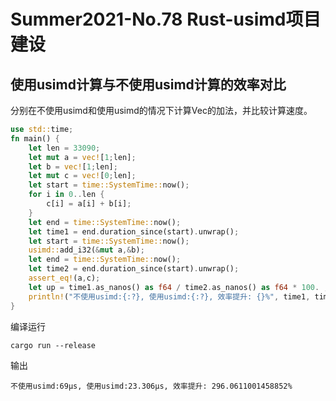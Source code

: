 # Summer2021-No.78 Rust-usimd项目建设

## 使用usimd计算与不使用usimd计算的效率对比
分别在不使用usimd和使用usimd的情况下计算Vec<i32>的加法，并比较计算速度。

```Rust
use std::time;
fn main() {
    let len = 33090;
    let mut a = vec![1;len];
    let b = vec![1;len];
    let mut c = vec![0;len];
    let start = time::SystemTime::now();
    for i in 0..len {
        c[i] = a[i] + b[i];
    }
    let end = time::SystemTime::now();
    let time1 = end.duration_since(start).unwrap();
    let start = time::SystemTime::now();
    usimd::add_i32(&mut a,&b);
    let end = time::SystemTime::now();
    let time2 = end.duration_since(start).unwrap();
    assert_eq!(a,c);
    let up = time1.as_nanos() as f64 / time2.as_nanos() as f64 * 100. ;
    println!("不使用usimd:{:?}, 使用usimd:{:?}, 效率提升: {}%", time1, time2, up)
}
```
编译运行
```
cargo run --release
```
输出
```
不使用usimd:69µs, 使用usimd:23.306µs, 效率提升: 296.0611001458852%

```
